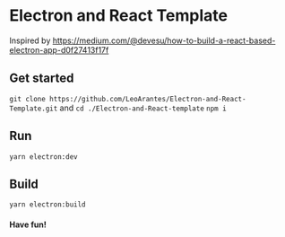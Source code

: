 # Electron and React Template
Inspired by https://medium.com/@devesu/how-to-build-a-react-based-electron-app-d0f27413f17f

## Get started
`git clone https://github.com/LeoArantes/Electron-and-React-Template.git` 
and
`cd ./Electron-and-React-template`
`npm i`

## Run
`yarn electron:dev`

## Build
`yarn electron:build`

#### Have fun!

